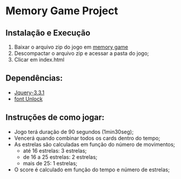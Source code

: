 # Memory Game Project

## Instalação e Execução
1. Baixar o arquivo zip do jogo em [memory game](https://github.com/mayconrralves/memory-game.git)
2. Descompactar o arquivo zip e acessar a pasta do jogo;
3. Clicar em index.html
## Dependências:
- [Jquery-3.3.1](https://code.jquery.com/jquery-3.3.1.min.js)
- [font Unlock](https://fonts.googleapis.com/css?family=Unlock)
## Instruções de como jogar:

- Jogo terá duração de 90 segundos (1min30seg);
- Vencerá quando combinar todos os cards dentro do tempo;
- As estrelas são calculadas em função do número de movimentos;
   - até 16 estrelas: 3 estrelas;
   - de 16 a 25 estrelas: 2 estrelas;
   - mais de 25: 1 estrelas;
- O score é calculado em função do tempo e número de estrelas;